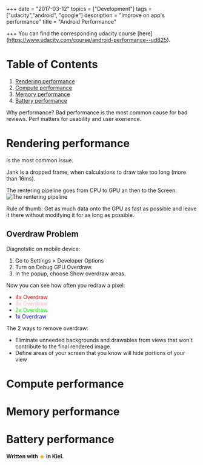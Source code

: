 +++
date = "2017-03-12"
topics = ["Development"]
tags = ["udacity","android", "google"]
description = "Improve on app's performance"
title = "Android Performance"

+++
You can find the corresponding udacity course [here] (https://www.udacity.com/course/android-performance--ud825).

# Table of Contents
1. [Rendering performance](#rendering-performance)
2. [Compute performance](#compute-performance)
1. [Memory performance](#memory-performance)
1. [Battery performance](#battery-performance)

Why performance? Bad performance is the most common cause for bad reviews. Perf matters for usability and user exerience.

# Rendering performance

Is the most common issue.

Jank is a dropped frame, when calculations to draw take too long (more than 16ms).

The rentering pipeline goes from CPU to GPU an then to the Screen:
![The rentering pipeline](/media/rendering-pipeline.png)

Rule of thumb: Get as much data onto the GPU as fast as possible and leave it there without modifying it for as long as possible.

## Overdraw Problem

Diagnotstic on mobile device:

1. Go to Settings > Developer Options 
2. Turn on Debug GPU Overdraw. 
3. In the popup, choose Show overdraw areas.

Now you can see how often you redraw a pixel:

- <span style="color:red">4x Overdraw</span>
- <span style="color:lightpink">3x Overdraw</span>
- <span style="color:lime">2x Overdraw</span>
- <span style="color:blue">1x Overdraw</span>

The 2 ways to remove overdraw:

- Eliminate unneeded backgrounds and drawables from views that won't contribute to the final rendered image
- Define areas of your screen that you know will hide portions of your view

# Compute performance

# Memory performance

# Battery performance

**Written with <span style="color:orange">&#x263B;</span> in Kiel.**